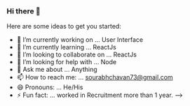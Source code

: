 ### Hi there 👋

Here are some ideas to get you started:

- 🔭 I’m currently working on ... User Interface
- 🌱 I’m currently learning ... ReactJs
- 👯 I’m looking to collaborate on ... ReactJs
- 🤔 I’m looking for help with ... Node
- 💬 Ask me about ... Anything
- 📫 How to reach me: ... sourabhchavan73@gmail.com
- 😄 Pronouns: ... He/His
- ⚡ Fun fact: ... worked in Recruitment more than 1 year.
-->
